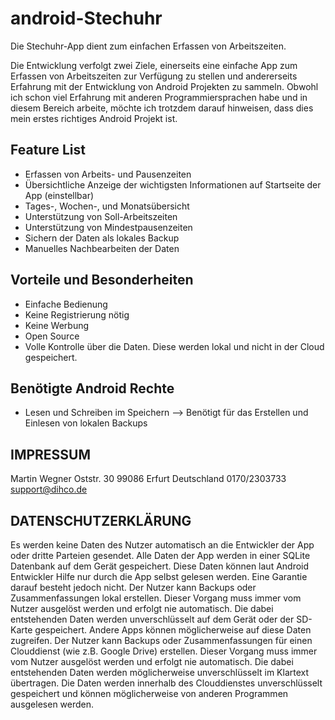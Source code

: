 # android-Stechuhr
Die Stechuhr-App dient zum einfachen Erfassen von Arbeitszeiten.

Die Entwicklung verfolgt zwei Ziele, einerseits eine einfache App zum Erfassen von Arbeitszeiten zur Verfügung zu stellen und andererseits Erfahrung mit der Entwicklung von Android Projekten zu sammeln. Obwohl ich schon viel Erfahrung mit anderen Programmiersprachen habe und in diesem Bereich arbeite, möchte ich trotzdem darauf hinweisen, dass dies mein erstes richtiges Android Projekt ist.

## Feature List
- Erfassen von Arbeits- und Pausenzeiten
- Übersichtliche Anzeige der wichtigsten Informationen auf Startseite der App (einstellbar)
- Tages-, Wochen-, und Monatsübersicht
- Unterstützung von Soll-Arbeitszeiten
- Unterstützung von Mindestpausenzeiten
- Sichern der Daten als lokales Backup
- Manuelles Nachbearbeiten der Daten

## Vorteile und Besonderheiten
- Einfache Bedienung
- Keine Registrierung nötig
- Keine Werbung
- Open Source
- Volle Kontrolle über die Daten. Diese werden lokal und nicht in der Cloud gespeichert.

## Benötigte Android Rechte
- Lesen und Schreiben im Speichern --> Benötigt für das Erstellen und Einlesen von lokalen Backups

## IMPRESSUM
Martin Wegner 
Oststr. 30 
99086 Erfurt 
Deutschland 
0170/2303733 
support@dihco.de

## DATENSCHUTZERKLÄRUNG
Es werden keine Daten des Nutzer automatisch an die Entwickler der App oder dritte Parteien gesendet.
Alle Daten der App werden in einer SQLite Datenbank auf dem Gerät gespeichert. Diese Daten können laut Android Entwickler Hilfe nur durch die App selbst gelesen werden. Eine Garantie darauf besteht jedoch nicht.
Der Nutzer kann Backups oder Zusammenfassungen lokal erstellen. Dieser Vorgang muss immer vom Nutzer ausgelöst werden und erfolgt nie automatisch. Die dabei entstehenden Daten werden unverschlüsselt auf dem Gerät oder der SD-Karte gespeichert. Andere Apps können möglicherweise auf diese Daten zugreifen.
Der Nutzer kann Backups oder Zusammenfassungen für einen Clouddienst (wie z.B. Google Drive) erstellen. Dieser Vorgang muss immer vom Nutzer ausgelöst werden und erfolgt nie automatisch. Die dabei entstehenden Daten werden möglicherweise unverschlüsselt im Klartext übertragen. Die Daten werden innerhalb des Clouddienstes unverschlüsselt gespeichert und können möglicherweise von anderen Programmen ausgelesen werden.
				
